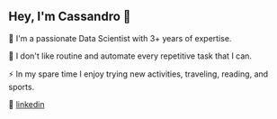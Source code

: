 ## Hey, I'm Cassandro 👋

💼 I'm a passionate Data Scientist with 3+ years of expertise.

🤖 I don't like routine and automate every repetitive task that I can. 

⚡ In my spare time I enjoy trying new activities, traveling, reading, and sports.

<!--🏡 [website][website] **|** 
📷 [instagram][instagram] **|** -->

👔 [linkedin][linkedin]

<!--
[website]: https://bradgarropy.com
[instagram]: https://instagram.com/bradgarropy
-->
[linkedin]: https://www.linkedin.com/in/cassandromartinho

